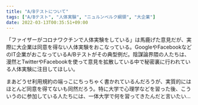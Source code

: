 ```yaml
---
title: "A/Bテストについて"
tags: ["A/Bテスト", "人体実験", "ニュルンベルク綱領", "大企業"]
date: 2022-03-13T00:35:51+09:00
---
```


「ファイザーがコロナワクチンで人体実験をしている」は馬鹿げた意見だが、実際に大企業は同意を得ない人体実験をおこなっている。GoogleやFacebookなどのIT企業がおこなっているA/Bテストがその典型例だ。陰謀論界隈の人たちは、漫然とTwitterやFacebookを使って意見を拡散している中で秘密裏に行われている人体実験に注目してほしい。

まあどうせ利用規約の端っこにちっちゃく書かれているんだろうが、実質的にはほとんど同意を得てないも同然だろう。特に大学で心理学などを習った後、こういうのに参加している人たちには、一体大学で何を習ってきたんだと言いたい...
